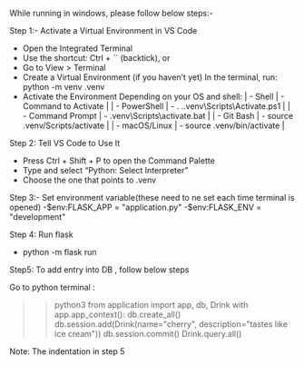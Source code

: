 While running in windows, please follow below steps:-

Step 1:- Activate a Virtual Environment in VS Code
- Open the Integrated Terminal
- Use the shortcut: Ctrl + `` (backtick), or
- Go to View > Terminal
- Create a Virtual Environment (if you haven’t yet)
In the terminal, run:
python -m venv .venv
- Activate the Environment
Depending on your OS and shell:
| - Shell
 | - Command to Activate
 | 
| - PowerShell
 | - . .\.venv\Scripts\Activate.ps1
 | 
| - Command Prompt
 | - .venv\Scripts\activate.bat
 | 
| - Git Bash
 | - source .venv/Scripts/activate
 | 
| - macOS/Linux
 | - source .venv/bin/activate
 | 

Step 2: Tell VS Code to Use It
- Press Ctrl + Shift + P to open the Command Palette
- Type and select “Python: Select Interpreter”
- Choose the one that points to .venv

Step 3:- Set environment variable(these need to ne set each time terminal is opened)
-$env:FLASK_APP = "application.py"                                         
-$env:FLASK_ENV = "development" 

Step 4: Run flask
- python -m flask run

Step5: To add entry into DB , follow below steps

Go to python terminal :
>> python3
>> from application import app, db, Drink
      with app.app_context():
      db.create_all()
      db.session.add(Drink(name="cherry", description="tastes like ice cream"))
      db.session.commit()
      Drink.query.all()
>>
Note: The indentation in step 5



